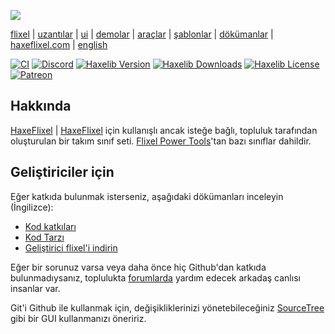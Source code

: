 ![](https://raw.github.com/HaxeFlixel/haxeflixel.com/master/src/files/images/flixel-logos/flixel-addons.png)

[flixel](https://github.com/HaxeFlixel/flixel) | [uzantılar](https://github.com/HaxeFlixel/flixel-addons) | [ui](https://github.com/HaxeFlixel/flixel-ui) | [demolar](https://github.com/HaxeFlixel/flixel-demos) | [araçlar](https://github.com/HaxeFlixel/flixel-tools) | [şablonlar](https://github.com/HaxeFlixel/flixel-templates) | [dökümanlar](https://github.com/HaxeFlixel/flixel-docs) | [haxeflixel.com](https://github.com/HaxeFlixel/haxeflixel.com) | [english](/README.md)

[![CI](https://img.shields.io/github/actions/workflow/status/HaxeFlixel/flixel-addons/main.yml?branch=dev&logo=github)](https://github.com/HaxeFlixel/flixel/actions?query=workflow%3ACI)
[![Discord](https://img.shields.io/discord/162395145352904705.svg?logo=discord)](https://discordapp.com/invite/rqEBAgF)
[![Haxelib Version](https://badgen.net/haxelib/v/flixel-addons)](https://lib.haxe.org/p/flixel-addons)
[![Haxelib Downloads](https://badgen.net/haxelib/d/flixel-addons?color=blue)](https://lib.haxe.org/p/flixel-addons)
[![Haxelib License](https://badgen.net/haxelib/license/flixel-addons)](LICENSE.md)
[![Patreon](https://img.shields.io/badge/donate-patreon-blue.svg)](https://www.patreon.com/haxeflixel) 



## Hakkında

[HaxeFlixel](https://github.com/HaxeFlixel/flixel) | [HaxeFlixel](https://github.com/HaxeFlixel/flixel) için kullanışlı ancak isteğe bağlı, topluluk tarafından oluşturulan bir takım sınıf seti.  [Flixel Power Tools](https://github.com/photonstorm/Flixel-Power-Tools)'tan bazı sınıflar dahildir.

## Geliştiriciler için

Eğer katkıda bulunmak isterseniz, aşağıdaki dökümanları inceleyin (İngilizce):

- [Kod katkıları](http://haxeflixel.com/documentation/code-contributions)
- [Kod Tarzı](http://haxeflixel.com/documentation/code-style)
- [Geliştirici flixel'i indirin](http://haxeflixel.com/documentation/install-development-flixel/)

Eğer bir sorunuz varsa veya daha önce hiç Github'dan katkıda bulunmadıysanız, toplulukta [forumlarda](http://haxeflixel.com/documentation/community/) yardım edecek arkadaş canlısı insanlar var.

Git'i Github ile kullanmak için, değişikliklerinizi yönetebileceğiniz [SourceTree](http://www.sourcetreeapp.com/) gibi bir GUI kullanmanızı öneririz.
